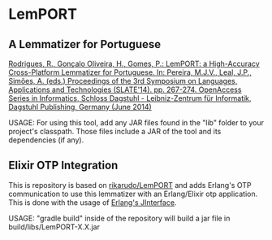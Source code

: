 LemPORT
=======

A Lemmatizer for Portuguese
---------------------------

[Rodrigues, R., Gonçalo Oliveira, H., Gomes, P.: LemPORT: a High-Accuracy Cross-Platform Lemmatizer for Portuguese. In: Pereira, M.J.V., Leal, J.P., Simões, A. (eds.) Proceedings of the 3rd Symposium on Languages, Applications and Technologies (SLATE'14). pp. 267-274. OpenAccess Series in Informatics, Schloss Dagstuhl - Leibniz-Zentrum für Informatik, Dagstuhl Publishing, Germany (June 2014)](http://drops.dagstuhl.de/opus/volltexte/2014/4575/pdf/23.pdf)

USAGE: For using this tool, add any JAR files found in the "lib" folder to your project's classpath. Those files include a JAR of the tool and its dependencies (if any).


Elixir OTP Integration
---------------------------

This is repository is based on [rikarudo/LemPORT](https://github.com/rikarudo/LemPORT) and adds Erlang's OTP communication to use this lemmatizer with an Erlang/Elixir otp application. This is done with the usage of [Erlang's JInterface](http://erlang.org/doc/man/jinterface.html).

USAGE: "gradle build" inside of the repository will build a jar file in build/libs/LemPORT-X.X.jar
